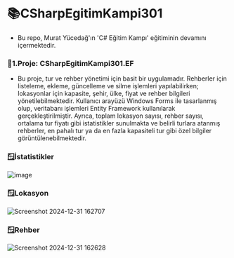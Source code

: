 # 📚CSharpEgitimKampi301
* Bu repo, Murat Yücedağ'ın 'C# Eğitim Kampı' eğitiminin devamını içermektedir.

### 🔎1.Proje: CSharpEgitimKampi301.EF
* Bu proje, tur ve rehber yönetimi için basit bir uygulamadır. Rehberler için listeleme, ekleme, güncelleme ve silme işlemleri yapılabilirken; lokasyonlar için kapasite, şehir, ülke, fiyat ve rehber bilgileri yönetilebilmektedir. Kullanıcı arayüzü Windows Forms ile tasarlanmış olup, veritabanı işlemleri Entity Framework kullanılarak gerçekleştirilmiştir. Ayrıca, toplam lokasyon sayısı, rehber sayısı, ortalama tur fiyatı gibi istatistikler sunulmakta ve belirli turlara atanmış rehberler, en pahalı tur ya da en fazla kapasiteli tur gibi özel bilgiler görüntülenebilmektedir.
### 🪟İstatistikler
![image](https://github.com/user-attachments/assets/acc3df1e-c3af-444f-be5f-5a5b511ace83)
### 🪟Lokasyon
![Screenshot 2024-12-31 162707](https://github.com/user-attachments/assets/6d75df94-bec5-4eb3-a016-7c4685fe0c16)
### 🪟Rehber
![Screenshot 2024-12-31 162628](https://github.com/user-attachments/assets/e461421f-7742-4ee7-9d8b-3ed6b0ef1e53)
